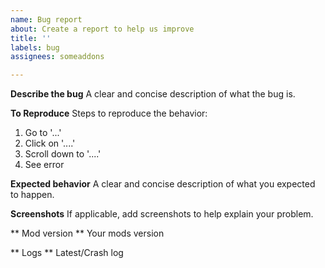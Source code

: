```yaml
---
name: Bug report
about: Create a report to help us improve
title: ''
labels: bug
assignees: someaddons

---
```


**Describe the bug**
A clear and concise description of what the bug is.

**To Reproduce**
Steps to reproduce the behavior:
1. Go to '...'
2. Click on '....'
3. Scroll down to '....'
4. See error

**Expected behavior**
A clear and concise description of what you expected to happen.

**Screenshots**
If applicable, add screenshots to help explain your problem.

** Mod version **
Your mods version

<!--- Please add your latest.log / crash.log below with https://gist.github.com/ -->
** Logs **
Latest/Crash log
